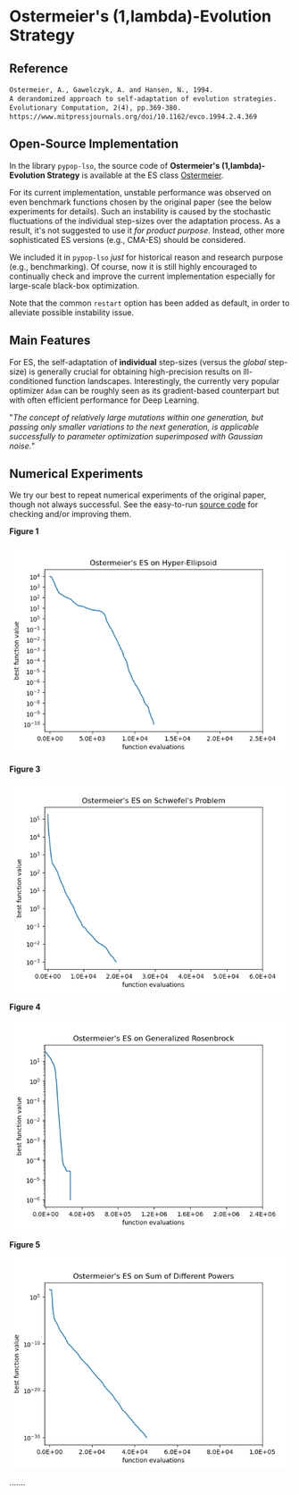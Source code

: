 # Ostermeier's (1,lambda)-Evolution Strategy

## Reference

```
Ostermeier, A., Gawelczyk, A. and Hansen, N., 1994.
A derandomized approach to self-adaptation of evolution strategies.
Evolutionary Computation, 2(4), pp.369-380.
https://www.mitpressjournals.org/doi/10.1162/evco.1994.2.4.369
```

## Open-Source Implementation

In the library ```pypop-lso```, the source code of **Ostermeier's (1,lambda)-Evolution Strategy** is available at the ES class [Ostermeier](https://github.com/os-popt/pypop-lso/blob/master/optimizers/es/ostermeier.py).

For its current implementation, unstable performance was observed on even benchmark functions chosen by the original paper (see the below experiments for details). Such an instability is caused by the stochastic fluctuations of the individual step-sizes over the adaptation process. As a result, it's not suggested to use it *for product purpose*. Instead, other more sophisticated ES versions (e.g., CMA-ES) should be considered.

We included it in ```pypop-lso``` *just* for historical reason and research purpose (e.g., benchmarking). Of course, now it is still highly encouraged to continually check and improve the current implementation especially for large-scale black-box optimization.

Note that the common ```restart``` option has been added as default, in order to alleviate possible instability issue.

## Main Features

For ES, the self-adaptation of **individual** step-sizes (versus the *global* step-size) is generally crucial for obtaining high-precision results on ill-conditioned function landscapes. Interestingly, the currently very popular optimizer ```Adam``` can be roughly seen as its gradient-based counterpart but with often efficient performance for Deep Learning.

"*The concept of relatively large mutations within one generation, but passing only smaller variations to the next generation, is applicable successfully to parameter optimization superimposed with Gaussian noise.*"

## Numerical Experiments

We try our best to repeat numerical experiments of the original paper, though not always successful. See the easy-to-run [source code](https://github.com/os-popt/pypop-lso/blob/master/test/optimizers/es/ostermeier/repeat_experiments.py) for checking and/or improving them.

**Figure 1**

![Figure 1](https://raw.githubusercontent.com/os-popt/pypop-lso/master/test/optimizers/es/ostermeier/Ostermeier-Figure-1.png)

**Figure 3**

![Figure 3](https://raw.githubusercontent.com/os-popt/pypop-lso/master/test/optimizers/es/ostermeier/Ostermeier-Figure-3.png)

**Figure 4**

![Figure 4](https://raw.githubusercontent.com/os-popt/pypop-lso/master/test/optimizers/es/ostermeier/Ostermeier-Figure-4.png)

**Figure 5**

![Figure 5](https://raw.githubusercontent.com/os-popt/pypop-lso/master/test/optimizers/es/ostermeier/Ostermeier-Figure-5.png)

.......
